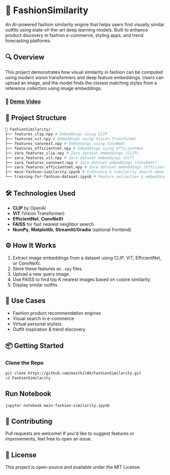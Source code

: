 # 👗 FashionSimilarity

An AI-powered fashion similarity engine that helps users find visually similar outfits using state-of-the-art deep learning models. Built to enhance product discovery in fashion e-commerce, styling apps, and trend forecasting platforms.

## 🔍 Overview

This project demonstrates how visual similarity in fashion can be computed using modern vision transformers and deep feature embeddings. Users can upload an image, and the model finds the closest matching styles from a reference collection using image embeddings.

### 🎥 [Demo Video](link-to-demo-if-you-have-one)

## 📂 Project Structure

 ```bash 
📁 FashionSimilarity/
├── features_clip.npy # Embeddings using CLIP
├── features_vit.npy # Embeddings using Vision Transformer
├── features_convnext.npy # Embeddings using ConvNeXt
├── features_efficientnet.npy # Embeddings using EfficientNet
├── zara_features_clip.npy # Zara dataset embeddings (CLIP)
├── zara_features_vit.npy # Zara dataset embeddings (ViT)
├── zara_features_convnext.npy # Zara dataset embeddings (ConvNeXt)
├── zara_features_efficientnet.npy # Zara dataset embeddings (EfficientNet)
├── main-fashion-similarity.ipynb # Inference & similarity search demo
└── training-for-fashion-dataset.ipynb # Feature extraction & embedding generation
```

## 🛠️ Technologies Used

- **CLIP** by OpenAI  
- **ViT** (Vision Transformer)  
- **EfficientNet**, **ConvNeXt**  
- **FAISS** for fast nearest neighbor search  
- **NumPy**, **Matplotlib**, **Streamlit/Gradio** (optional frontend)  

## ⚙️ How It Works

1. Extract image embeddings from a dataset using CLIP, ViT, EfficientNet, or ConvNeXt.
2. Store these features as `.npy` files.
3. Upload a new query image.
4. Use FAISS to find top K nearest images based on cosine similarity.
5. Display similar outfits.

## 🚀 Use Cases

- Fashion product recommendation engines
- Visual search in e-commerce
- Virtual personal stylists
- Outfit inspiration & trend discovery

## 📦 Getting Started

### Clone the Repo
```bash
git clone https://github.com/maithil06/FashionSimilarity.git
cd FashionSimilarity
```

## Run Notebook
```bash
jupyter notebook main-fashion-similarity.ipynb
```
## 🤝 Contributing
Pull requests are welcome! If you'd like to suggest features or improvements, feel free to open an issue.

## 📄 License
This project is open-source and available under the MIT License.

